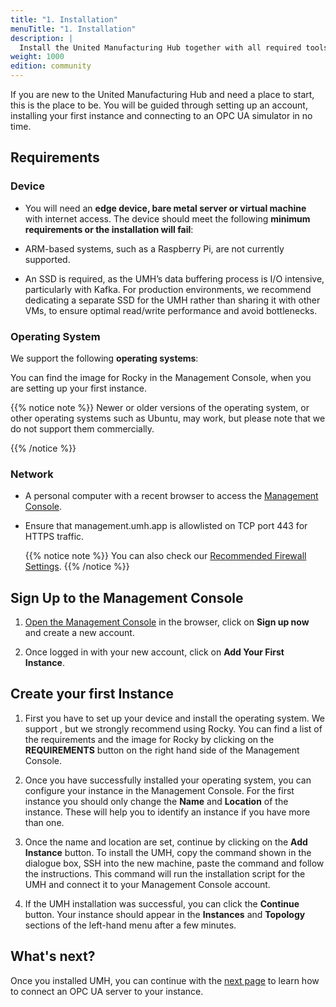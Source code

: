 ```yaml
---
title: "1. Installation"
menuTitle: "1. Installation"
description: |
  Install the United Manufacturing Hub together with all required tools on a Linux Operating System.
weight: 1000
edition: community
---
```


If you are new to the United Manufacturing Hub and need a place to start, this
is the place to be. You will be guided through setting up an account,
installing your first instance and connecting to an OPC UA simulator in no time.

## Requirements

### Device

- You will need an **edge device, bare metal server or virtual machine** with
  internet access. The device should meet the following
  **minimum requirements or the installation will fail**:

  <!-- Dynamic Requirements Section -->
  <div id="requirements-2">
  <!-- Dynamic content will be loaded here -->
  </div>

- ARM-based systems, such as a Raspberry Pi, are not currently supported.
- An SSD is required, as the UMH’s data buffering process is I/O intensive, particularly with Kafka. For production environments, we recommend dedicating a separate SSD for the UMH rather than sharing it with other VMs, to ensure optimal read/write performance and avoid bottlenecks.

### Operating System

  We support the following **operating systems**:

  <div id="requirements-3">
  <!-- Dynamic content will be loaded here -->
  </div>
  You can find the image for Rocky in the Management Console, when you are
  setting up your first instance.

  {{% notice note %}}
  Newer or older versions of the operating system, or other operating systems
  such as Ubuntu, may work, but please note that we do not support them
  commercially.
  
  {{% /notice %}}

### Network

- A personal computer with a recent browser to access the
[Management Console](https://www.management.umh.app).
- Ensure that management.umh.app is allowlisted on TCP port 443 for HTTPS traffic.

  {{% notice note %}}
  You can also check our [Recommended Firewall Settings](https://umh.docs.umh.app/docs/production-guide/security/firewall-rules/).
  {{% /notice %}}

## Sign Up to the Management Console

1. [Open the Management Console](https://management.umh.app/) in the browser,
click on **Sign up now** and create a new account.

2. Once logged in with your new account, click on
**Add Your First Instance**.

## Create your first Instance

1. First you have to set up your device and install the operating system.
  We support <span id="requirements-4"></span>, but we strongly recommend
  using Rocky. You can find a list of the requirements and the image for
  Rocky by clicking on the **REQUIREMENTS** button on the right hand side of the
  Management Console.

2. Once you have successfully installed
  your operating system, you can configure your instance in the Management
  Console. For the first instance you should only change the **Name** and
  **Location** of the instance. These will help you to identify an instance
  if you have more than one.

3. Once the name and location are set,
  continue by clicking on the **Add Instance** button. To install the UMH, copy
  the command shown in the dialogue box, SSH into the new machine, paste the
  command and follow the instructions. This command will run the installation
  script for the UMH and connect it to your Management Console account.

4. If the UMH installation was
  successful, you can click the **Continue** button. Your instance should appear in the **Instances** and **Topology** sections of the left-hand menu after a few minutes.

## What's next?

Once you installed UMH, you can continue with the
[next page](/docs/getstarted/dataacquisitionmanipulation) to learn how to
connect an OPC UA server to your instance.
